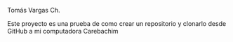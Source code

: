 Tomás Vargas Ch.

Este proyecto es una prueba de como crear un repositorio y clonarlo desde GitHub a mi computadora 
Carebachim